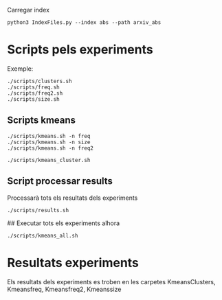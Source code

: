 Carregar index
```
python3 IndexFiles.py --index abs --path arxiv_abs
```

# Scripts pels experiments
Exemple:
```
./scripts/clusters.sh
./scripts/freq.sh
./scripts/freq2.sh
./scripts/size.sh
```

## Scripts kmeans
```
./scripts/kmeans.sh -n freq
./scripts/kmeans.sh -n size
./scripts/kmeans.sh -n freq2
```

```
./scripts/kmeans_cluster.sh
```

## Script processar results
Processarà tots els resultats dels experiments
```
./scripts/results.sh
```
## Executar tots els experiments alhora
```
./scripts/kmeans_all.sh
```
# Resultats experiments
Els resultats dels experiments es troben en les carpetes KmeansClusters, Kmeansfreq, Kmeansfreq2, Kmeanssize

